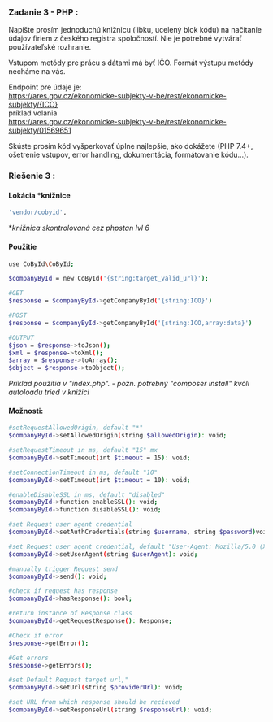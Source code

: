 ### Zadanie 3 -  PHP :
Napíšte prosím jednoduchú knižnicu (libku, ucelený blok kódu) na načítanie údajov firiem z českého registra spoločností. Nie je potrebné vytvárať používateľské rozhranie.

Vstupom metódy pre prácu s dátami má byť IČO. Formát výstupu metódy necháme na vás.

Endpoint pre údaje je:
<br> https://ares.gov.cz/ekonomicke-subjekty-v-be/rest/ekonomicke-subjekty/{ICO}
<br>príklad volania
<br>https://ares.gov.cz/ekonomicke-subjekty-v-be/rest/ekonomicke-subjekty/01569651

Skúste prosím kód vyšperkovať úplne najlepšie, ako dokážete (PHP 7.4+, ošetrenie vstupov, error handling, dokumentácia, formátovanie kódu...).

### Riešenie 3 :

#### Lokácia *knižnice
```sh
'vendor/cobyid',
```
**knižnica skontrolovaná cez phpstan lvl 6*

#### Použitie

```sh
use CoById\CoById;

$companyById = new CoById('{string:target_valid_url}');

#GET
$response = $companyById->getCompanyById('{string:ICO}')

#POST
$response = $companyById->getCompanyById('{string:ICO,array:data}')

#OUTPUT 
$json = $response->toJson();
$xml = $response->toXml();
$array = $response->toArray();
$object = $response->toObject();

```
*Príklad použitia v "index.php". - pozn. potrebný "composer install"  kvôli autoloadu tried v knižici* 

#### Možnosti:

```sh
#setRequestAllowedOrigin, default "*"
$companyById->setAllowedOrigin(string $allowedOrigin): void;

#setRequestTimeout in ms, default "15" mx
$companyById->setTimeout(int $timeout = 15): void;

#setConnectionTimeout in ms, default "10"
$companyById->setTimeout(int $timeout = 10): void;

#enableDisableSSL in ms, default "disabled"
$companyById->function enableSSL(): void;
$companyById->function disableSSL(): void;

#set Request user agent credential
$companyById->setAuthCredentials(string $username, string $password)void;

#set Request user agent credential, default "User-Agent: Mozilla/5.0 (X11; Linux x86_64; rv:58.0) Gecko/20100101 Firefox/58.0"
$companyById->setUserAgent(string $userAgent): void;

#manually trigger Request send
$companyById->send(): void;

#check if request has response
$companyById->hasResponse(): bool;

#return instance of Response class 
$companyById->getRequestResponse(): Response;

#Check if error
$response->getError();

#Get errors
$response->getErrors();

#set Default Request target url,"
$companyById->setUrl(string $providerUrl): void;

#set URL from which response should be recieved
$companyById->setResponseUrl(string $responseUrl): void;

```